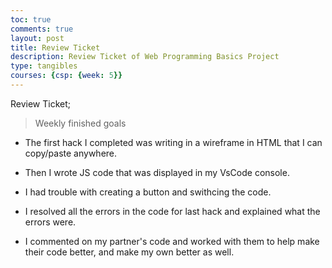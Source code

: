 ```yaml
---
toc: true
comments: true
layout: post
title: Review Ticket
description: Review Ticket of Web Programming Basics Project
type: tangibles
courses: {csp: {week: 5}}
---
```


Review Ticket;

> Weekly finished goals

- The first hack I completed was writing in a wireframe in HTML that I can copy/paste anywhere.

- Then I wrote JS code that was displayed in my VsCode console.

- I had trouble with creating a button and swithcing the code.

- I resolved all the errors in the code for last hack and explained what the errors were.

- I commented on my partner's code and worked with them to help make their code better, and make my own better as well.